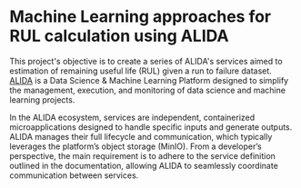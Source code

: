 # Machine Learning approaches for RUL calculation using ALIDA</a>

This project's objective is to create a series of ALIDA's services aimed to estimation
of remaining useful life (RUL) given a run to failure dataset.
<a href="http://home.alidalab.it/">ALIDA</a> 
is a Data Science & Machine Learning Platform designed to simplify 
the management, execution, and monitoring of data science and machine 
learning projects.

In the ALIDA ecosystem, services are independent, 
containerized microapplications designed to handle specific inputs and 
generate outputs. ALIDA manages their full lifecycle and communication, 
which typically leverages the platform’s object storage (MinIO). 
From a developer’s perspective, the main requirement is to adhere to 
the service definition outlined in the documentation, allowing ALIDA to 
seamlessly coordinate communication between services.

